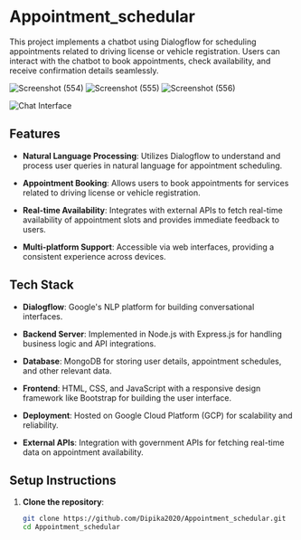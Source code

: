# Appointment_schedular


This project implements a chatbot using Dialogflow for scheduling appointments related to driving license or vehicle registration. Users can interact with the chatbot to book appointments, check availability, and receive confirmation details seamlessly.

![Screenshot (554)](https://user-images.githubusercontent.com/64186626/166409515-1014af96-a778-43a8-83ec-526c1a5328b9.png)
![Screenshot (555)](https://user-images.githubusercontent.com/64186626/166409518-e7959cbb-d178-4895-a623-8e11493545a4.png)
![Screenshot (556)](https://user-images.githubusercontent.com/64186626/166409521-ee671196-3452-44cd-af75-f3a56709b900.png)


![Chat Interface](./screenshots/chat_interface.png)

## Features

- **Natural Language Processing**: Utilizes Dialogflow to understand and process user queries in natural language for appointment scheduling.
  
- **Appointment Booking**: Allows users to book appointments for services related to driving license or vehicle registration.
  
- **Real-time Availability**: Integrates with external APIs to fetch real-time availability of appointment slots and provides immediate feedback to users.
  
- **Multi-platform Support**: Accessible via web interfaces, providing a consistent experience across devices.

## Tech Stack

- **Dialogflow**: Google's NLP platform for building conversational interfaces.
  
- **Backend Server**: Implemented in Node.js with Express.js for handling business logic and API integrations.
  
- **Database**: MongoDB for storing user details, appointment schedules, and other relevant data.
  
- **Frontend**: HTML, CSS, and JavaScript with a responsive design framework like Bootstrap for building the user interface.
  
- **Deployment**: Hosted on Google Cloud Platform (GCP) for scalability and reliability.
  
- **External APIs**: Integration with government APIs for fetching real-time data on appointment availability.

## Setup Instructions

1. **Clone the repository**:
   ```bash
   git clone https://github.com/Dipika2020/Appointment_schedular.git
   cd Appointment_schedular

